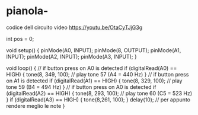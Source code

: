 # pianola-
codice dell circuito                                                         video https://youtu.be/OtaCyTJjG3g

int pos = 0;

void setup()
{
  pinMode(A0, INPUT);
  pinMode(8, OUTPUT);
  pinMode(A1, INPUT);
  pinMode(A2, INPUT);
  pinMode(A3, INPUT);
}

void loop()
{
  // if button press on A0 is detected
  if (digitalRead(A0) == HIGH) {
    tone(8, 349, 100); // play tone 57 (A4 = 440 Hz)
  }
  // if button press on A1 is detected
  if (digitalRead(A1) == HIGH) {
    tone(8, 329, 100); // play tone 59 (B4 = 494 Hz)
  }
  // if button press on A0 is detected
  if (digitalRead(A2) == HIGH) {
    tone(8, 293, 100); // play tone 60 (C5 = 523 Hz)
  }
  if (digitalRead(A3) == HIGH) {
    tone(8,261, 100); 
  }
  delay(10); // per appunto rendere meglio le note
}
